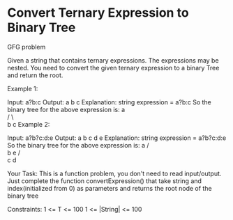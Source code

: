# Convert Ternary Expression to Binary Tree
GFG problem

Given a string that contains ternary expressions. The expressions may be nested. You need to convert the given ternary expression to a binary Tree and return the root.

Example 1:

Input: a?b:c
Output: a b c
Explanation:
string expression = a?b:c
So the binary tree for the above expression is:
       a  
     /   \   
    b     c
Example 2:

Input: a?b?c:d:e
Output: a b c d e
Explanation:
string expression =  a?b?c:d:e
So the binary tree for the above expression is:
                  a
                /   \
               b     e
             /   \
            c     d
 

Your Task:
This is a function problem, you don't need to read input/output. Just complete the function convertExpression() that take string and index(initialized from 0) as parameters and returns the root node of the binary tree

Constraints:
1 <= T <= 100
1 <= |String| <= 100